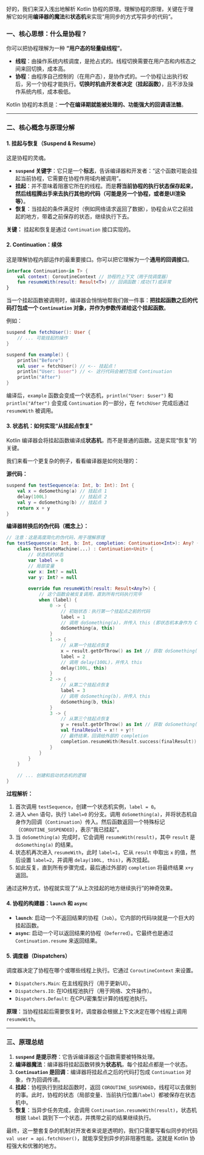 好的，我们来深入浅出地解析 Kotlin 协程的原理。理解协程的原理，关键在于理解它如何用**编译器的魔法**和**状态机**来实现“用同步的方式写异步的代码”。

### 一、核心思想：什么是协程？

你可以把协程理解为一种 **“用户态的轻量级线程”**。

*   **线程**：由操作系统内核调度，是抢占式的。线程切换需要在用户态和内核态之间来回切换，成本高。
*   **协程**：由程序自己控制的（在用户态），是协作式的。一个协程让出执行权后，另一个协程才能执行。**切换时机由开发者决定（挂起函数）**，且不涉及操作系统内核，成本极低。

Kotlin 协程的本质是：**一个在编译期就能被处理的、功能强大的回调语法糖**。

---

### 二、核心概念与原理分解

#### 1. 挂起与恢复（Suspend & Resume）

这是协程的灵魂。

*   **`suspend` 关键字**：它只是一个**标志**，告诉编译器和开发者：“这个函数可能会挂起当前协程，它需要在协程作用域内被调用”。
*   **挂起**：并不意味着阻塞它所在的线程。而是**将当前协程的执行状态保存起来，然后线程腾出手来去执行其他的代码（可能是另一个协程，或者是UI渲染等）**。
*   **恢复**：当挂起的条件满足时（例如网络请求返回了数据），协程会从它之前挂起的地方，带着之前保存的状态，继续执行下去。

**关键：** 挂起和恢复是通过 `Continuation` 接口实现的。

#### 2. Continuation：续体

这是理解协程内部运作的最重要接口。你可以把它理解为一个**通用的回调接口**。

```kotlin
interface Continuation<in T> {
    val context: CoroutineContext // 协程的上下文（用于找调度器）
    fun resumeWith(result: Result<T>) // 回调函数：成功(T)或异常
}
```

当一个挂起函数被调用时，编译器会悄悄地帮我们做一件事：**把挂起函数之后的代码打包成一个 `Continuation` 对象，并作为参数传递给这个挂起函数**。

例如：
```kotlin
suspend fun fetchUser(): User {
    // ... 可能挂起的操作
}

suspend fun example() {
    println("Before")
    val user = fetchUser() // <-- 挂起点！
    println("User: $user") // <- 这行代码会被打包成 Continuation
    println("After")
}
```
编译后，`example` 函数会变成一个状态机，`println("User: $user")` 和 `println("After")` 会变成 `Continuation` 的一部分，在 `fetchUser` 完成后通过 `resumeWith` 被调用。

#### 3. 状态机：如何实现“从挂起点恢复”

Kotlin 编译器会将挂起函数编译成**状态机**，而不是普通的函数。这是实现“恢复”的关键。

我们来看一个更复杂的例子，看看编译器是如何处理的：

**源代码：**
```kotlin
suspend fun testSequence(a: Int, b: Int): Int {
    val x = doSomething(a) // 挂起点 1
    delay(100L)            // 挂起点 2
    val y = doSomething(b) // 挂起点 3
    return x + y
}
```

**编译器转换后的伪代码（概念上）：**
```kotlin
// 注意：这是高度简化的伪代码，用于理解原理
fun testSequence(a: Int, b: Int, completion: Continuation<Int>): Any? {
    class TestStateMachine(...) : Continuation<Unit> {
        // 状态机的状态
        var label = 0
        // 局部变量
        var x: Int? = null
        var y: Int? = null
        
        override fun resumeWith(result: Result<Any?>) {
            // 这个函数会被反复调用，直到所有代码执行完毕
            when (label) {
                0 -> {
                    // 初始状态：执行第一个挂起点之前的代码
                    label = 1
                    // 调用 doSomething(a)，并传入 this (即状态机本身作为 Continuation)
                    doSomething(a, this)
                }
                1 -> {
                    // 从第一个挂起点恢复
                    x = result.getOrThrow() as Int // 获取 doSomething(a) 的结果
                    label = 2
                    // 调用 delay(100L)，并传入 this
                    delay(100L, this)
                }
                2 -> {
                    // 从第二个挂起点恢复
                    label = 3
                    // 调用 doSomething(b)，并传入 this
                    doSomething(b, this)
                }
                3 -> {
                    // 从第三个挂起点恢复
                    y = result.getOrThrow() as Int // 获取 doSomething(b) 的结果
                    val finalResult = x!! + y!!
                    // 最终结果，回调给外部的 completion
                    completion.resumeWith(Result.success(finalResult))
                }
            }
        }
    }
    
    // ... 创建和启动状态机的逻辑
}
```

**过程解析：**
1.  首次调用 `testSequence`，创建一个状态机实例，`label = 0`。
2.  进入 `when` 语句，执行 `label=0` 的分支。调用 `doSomething(a)`，并将状态机自身作为回调（`Continuation`）传入。然后函数返回一个特殊标记（`COROUTINE_SUSPENDED`），表示“我已挂起”。
3.  当 `doSomething(a)` 完成时，它会调用 `resumeWith(result)`，其中 `result` 是 `doSomething(a)` 的结果。
4.  状态机再次进入 `resumeWith`，此时 `label=1`，它从 `result` 中取出 `x` 的值，然后设置 `label=2`，并调用 `delay(100L, this)`，再次挂起。
5.  如此反复，直到所有步骤完成，最后通过外部的 `completion` 将最终结果 `x+y` 返回。

通过这种方式，协程就实现了“从上次挂起的地方继续执行”的神奇效果。

#### 4. 协程的构建器：`launch` 和 `async`

*   **`launch`**: 启动一个不返回结果的协程（`Job`）。它内部的代码块就是一个巨大的挂起函数。
*   **`async`**: 启动一个可以返回结果的协程（`Deferred`）。它最终也是通过 `Continuation.resume` 来返回结果。

#### 5. 调度器（Dispatchers）

调度器决定了协程在哪个或哪些线程上执行。它通过 `CoroutineContext` 来设置。
*   `Dispatchers.Main`: 在主线程执行（用于更新UI）。
*   `Dispatchers.IO`: 在IO线程池执行（用于网络、文件操作）。
*   `Dispatchers.Default`: 在CPU密集型计算的线程池执行。

**原理**：当协程挂起后需要恢复时，调度器会根据上下文决定在哪个线程上调用 `resumeWith`。

---

### 三、原理总结

1.  **`suspend` 是提示符**：它告诉编译器这个函数需要被特殊处理。
2.  **编译器魔法**：编译器将挂起函数转换为**状态机**，每个挂起点都是一个状态。
3.  **`Continuation` 是回调**：编译器将挂起点之后的代码打包成 `Continuation` 对象，作为回调传递。
4.  **挂起**：协程执行到挂起函数时，返回 `COROUTINE_SUSPENDED`，线程可以去做别的事。此时，协程的状态（局部变量、当前执行位置/`label`）都被保存在状态机中。
5.  **恢复**：当异步任务完成，会调用 `Continuation.resumeWith(result)`，状态机根据 `label` 跳到下一个状态，并携带之前的结果继续执行。

最终，这一整套复杂的机制对开发者来说是透明的，我们只需要写看似同步的代码 `val user = api.fetchUser()`，就能享受到异步的非阻塞性能。这就是 Kotlin 协程强大和优雅的地方。